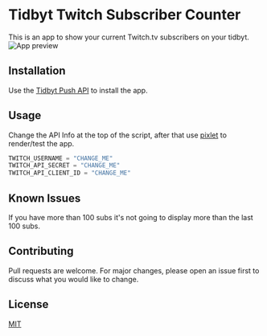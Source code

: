# Tidbyt Twitch Subscriber Counter

This is an app to show your current Twitch.tv subscribers on your tidbyt.
![App preview](https://i.imgur.com/ekw3yQy.gif)
## Installation

Use the [Tidbyt Push API](https://tidbyt.dev/docs/tidbyt-api/b3A6MTYyODkwOA-push-to-a-device) to install the app.

## Usage
Change the API Info at the top of the script, after that use [pixlet](https://github.com/tidbyt/pixlet) to render/test the app.
```python
TWITCH_USERNAME = "CHANGE_ME"
TWITCH_API_SECRET = "CHANGE_ME"
TWITCH_API_CLIENT_ID = "CHANGE_ME"
```

## Known Issues

If you have more than 100 subs it's not going to display more than the last 100 subs.

## Contributing
Pull requests are welcome. For major changes, please open an issue first to discuss what you would like to change.

## License
[MIT](https://choosealicense.com/licenses/mit/)
